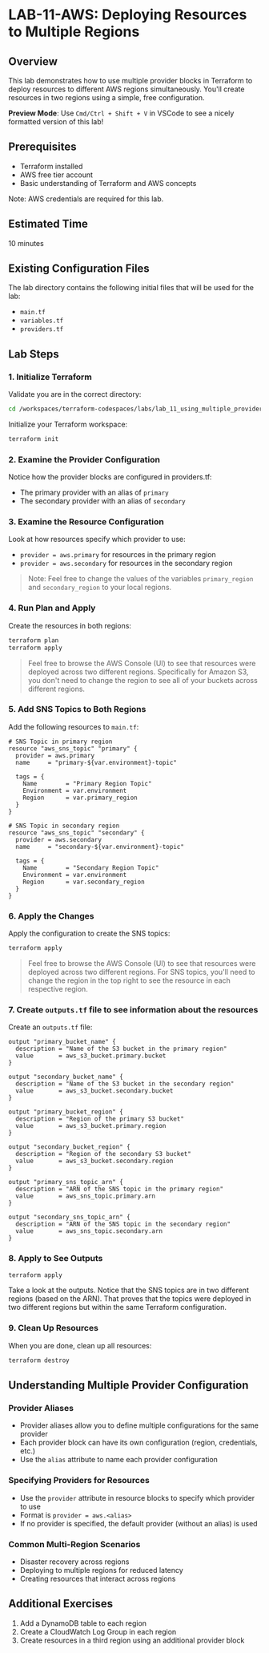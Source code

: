 # LAB-11-AWS: Deploying Resources to Multiple Regions

## Overview
This lab demonstrates how to use multiple provider blocks in Terraform to deploy resources to different AWS regions simultaneously. You'll create resources in two regions using a simple, free configuration.

**Preview Mode**: Use `Cmd/Ctrl + Shift + V` in VSCode to see a nicely formatted version of this lab!

## Prerequisites
- Terraform installed
- AWS free tier account
- Basic understanding of Terraform and AWS concepts

Note: AWS credentials are required for this lab.

## Estimated Time
10 minutes

## Existing Configuration Files

The lab directory contains the following initial files that will be used for the lab:

 - `main.tf`
 - `variables.tf`
 - `providers.tf`

## Lab Steps

### 1. Initialize Terraform

Validate you are in the correct directory:

```bash
cd /workspaces/terraform-codespaces/labs/lab_11_using_multiple_providers_for_mulitple_regions/AWS
```

Initialize your Terraform workspace:
```bash
terraform init
```

### 2. Examine the Provider Configuration

Notice how the provider blocks are configured in providers.tf:
- The primary provider with an alias of `primary`
- The secondary provider with an alias of `secondary`

### 3. Examine the Resource Configuration

Look at how resources specify which provider to use:
- `provider = aws.primary` for resources in the primary region
- `provider = aws.secondary` for resources in the secondary region

> Note: Feel free to change the values of the variables `primary_region` and `secondary_region` to your local regions.

### 4. Run Plan and Apply

Create the resources in both regions:
```bash
terraform plan
terraform apply
```

> Feel free to browse the AWS Console (UI) to see that resources were deployed across two different regions. Specifically for Amazon S3, you don't need to change the region to see all of your buckets across different regions.

### 5. Add SNS Topics to Both Regions

Add the following resources to `main.tf`:

```hcl
# SNS Topic in primary region
resource "aws_sns_topic" "primary" {
  provider = aws.primary
  name     = "primary-${var.environment}-topic"

  tags = {
    Name        = "Primary Region Topic"
    Environment = var.environment
    Region      = var.primary_region
  }
}

# SNS Topic in secondary region
resource "aws_sns_topic" "secondary" {
  provider = aws.secondary
  name     = "secondary-${var.environment}-topic"

  tags = {
    Name        = "Secondary Region Topic"
    Environment = var.environment
    Region      = var.secondary_region
  }
}
```

### 6. Apply the Changes

Apply the configuration to create the SNS topics:
```bash
terraform apply
```

> Feel free to browse the AWS Console (UI) to see that resources were deployed across two different regions. For SNS topics, you'll need to change the region in the top right to see the resource in each respective region.


### 7. Create `outputs.tf` file to see information about the resources

Create an `outputs.tf` file:

```hcl
output "primary_bucket_name" {
  description = "Name of the S3 bucket in the primary region"
  value       = aws_s3_bucket.primary.bucket
}

output "secondary_bucket_name" {
  description = "Name of the S3 bucket in the secondary region"
  value       = aws_s3_bucket.secondary.bucket
}

output "primary_bucket_region" {
  description = "Region of the primary S3 bucket"
  value       = aws_s3_bucket.primary.region
}

output "secondary_bucket_region" {
  description = "Region of the secondary S3 bucket"
  value       = aws_s3_bucket.secondary.region
}

output "primary_sns_topic_arn" {
  description = "ARN of the SNS topic in the primary region"
  value       = aws_sns_topic.primary.arn
}

output "secondary_sns_topic_arn" {
  description = "ARN of the SNS topic in the secondary region"
  value       = aws_sns_topic.secondary.arn
}
```

### 8. Apply to See Outputs
```bash
terraform apply
```

Take a look at the outputs. Notice that the SNS topics are in two different regions (based on the ARN). That proves that the topics were deployed in two different regions but within the same Terraform configuration.

### 9. Clean Up Resources

When you are done, clean up all resources:

```bash
terraform destroy
```

## Understanding Multiple Provider Configuration

### Provider Aliases
- Provider aliases allow you to define multiple configurations for the same provider
- Each provider block can have its own configuration (region, credentials, etc.)
- Use the `alias` attribute to name each provider configuration

### Specifying Providers for Resources
- Use the `provider` attribute in resource blocks to specify which provider to use
- Format is `provider = aws.<alias>`
- If no provider is specified, the default provider (without an alias) is used

### Common Multi-Region Scenarios
- Disaster recovery across regions
- Deploying to multiple regions for reduced latency
- Creating resources that interact across regions

## Additional Exercises

1. Add a DynamoDB table to each region
2. Create a CloudWatch Log Group in each region
3. Create resources in a third region using an additional provider block